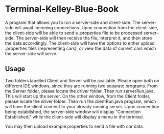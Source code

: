 # Terminal-Kelley-Blue-Book

A program that allows you to run a server-side and client-side. The server-side will await incoming connections. Upon connection from the client-side, the client-side will be able to send a .properties file to be processed server-side. The server-side will then receive the file, interpret it, and then store the data accordingly. The client-side will have the options to either upload .properties files (representing cars), or view the data of current cars which the server-side will serve.


## Usage
Two folders labelled Client and Server will be available. Please open both on different IDE windows, since they are running two separate programs. From the Server folder, please locate the driver folder. Then run serverRun.java. This will start up the server. On the other window, from the Client folder, please locate the driver folder. Then run the clientRun.java program, which will have the client connect to your already running server. Upon connection being established, the server-side window will display "Connection Established," while the client-side will display a menu in the terminal. 

You may then upload example.properties to send a file with car data.
